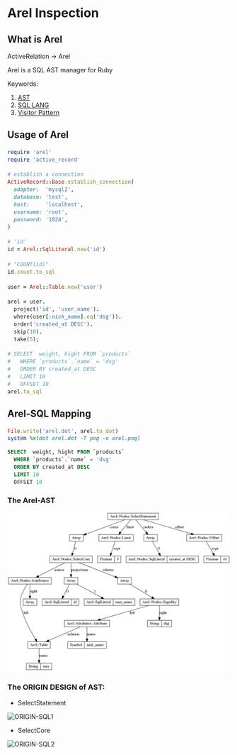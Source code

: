 # Arel Inspection

## What is Arel

ActiveRelation -> Arel

Arel is a SQL AST manager for Ruby

Keywords:

1.  [AST][1]
2.  [SQL LANG][2]
3.  [Visitor Pattern][3]

[1]: http://en.wikipedia.org/wiki/Abstract_syntax_tree 'AST'
[2]: https://www.sqlite.org/lang_select.html 'SQL LANG'
[3]: http://en.wikipedia.org/wiki/Visitor_pattern 'Visitor Pattern'

## Usage of Arel
```ruby
require 'arel'
require 'active_record'

# establish a connection
ActiveRecord::Base.establish_connection(
  adapter:  'mysql2',
  database: 'test',
  host:     'localhost',
  username: 'root',
  password: '1024',
)

# 'id'
id = Arel::SqlLiteral.new('id')

# "COUNT(id)"
id.count.to_sql

user = Arel::Table.new('user')

arel = user.
  project('id', 'user_name').
  where(user[:nick_name].eq('dsg')).
  order('created_at DESC').
  skip(10).
  take(5);

# SELECT  weight, hight FROM `products`
#   WHERE `products`.`name` = 'dsg'
#   ORDER BY created_at DESC
#   LIMIT 10
#   OFFSET 10
arel.to_sql
```

## Arel-SQL Mapping
```ruby
File.write('arel.dot', arel.to_dot)
system %x(dot arel.dot -T png -o arel.png)
```
```SQL
SELECT  weight, hight FROM `products`
  WHERE `products`.`name` = 'dsg'
  ORDER BY created_at DESC
  LIMIT 10
  OFFSET 10
```

### The Arel-AST
![Arel-AST](https://github.com/dengqinghua/records/blob/master/arel_inspecting/arel.png)

### The ORIGIN DESIGN of AST:

- SelectStatement

![ORIGIN-SQL1](https://www.sqlite.org/images/syntax/simple-select-stmt.gif)

- SelectCore

![ORIGIN-SQL2](https://www.sqlite.org/images/syntax/select-core.gif)
